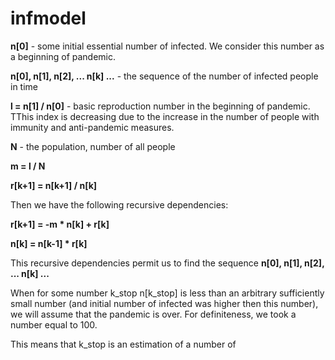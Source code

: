 # infmodel


__n[0]__ - some initial essential number of infected. We consider this number as a beginning of pandemic.

__n[0], n[1], n[2], ... n[k] ...__ - the sequence of the number of infected people in time 

__l = n[1] / n[0]__ - basic reproduction number in the beginning of pandemic. TThis index is decreasing due to the increase in the number of people with immunity and anti-pandemic measures.

__N__ - the population, number of all people

__m = l / N__

__r[k+1] = n[k+1] / n[k]__

Then we have the following recursive dependencies: 

__r[k+1] = -m * n[k] + r[k]__

__n[k] = n[k-1] * r[k]__

This recursive dependencies permit us to find the sequence __n[0], n[1], n[2], ... n[k] ...__ 

When for some number k_stop n[k_stop] is less than an arbitrary sufficiently small number (and initial number of infected was higher then this number), we will assume that the pandemic is over. For definiteness, we took a number equal to 100.

This means that k_stop is an estimation of a number of 

